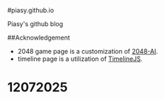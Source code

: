 #piasy.github.io

Piasy's github blog

##Acknowledgement
+  2048 game page is a customization of [2048-AI](https://github.com/shmundada93/2048-AI).
+  timeline page is a utilization of [TimelineJS](https://github.com/NUKnightLab/TimelineJS).
# 12072025
